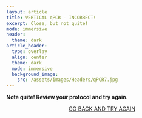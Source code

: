 ```yaml
---
layout: article
title: VERTICAL qPCR - INCORRECT!
excerpt: Close, but not quite!
mode: immersive
header:
  theme: dark
article_header:
  type: overlay
  align: center
  theme: dark
  mode: immersive
  background_image:
    src: /assets/images/Headers/qPCR7.jpg
---
```



**Note quite! Review your protocol and try again.**

<p align="center">
<a class="button button--outline-primary button--pill" href="VerticalSupplies1">GO BACK AND TRY AGAIN</a></p>